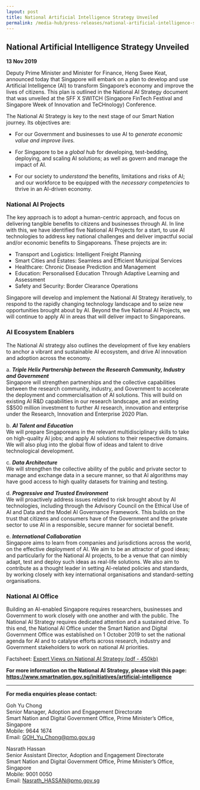 ```yaml
---
layout: post
title: National Artificial Intelligence Strategy Unveiled
permalink: /media-hub/press-releases/national-artificial-intelligence-strategy-unveiled
---
```

## National Artificial Intelligence Strategy Unveiled

**13 Nov 2019**

Deputy Prime Minister and Minister for Finance, Heng Swee Keat, announced today that Singapore will embark on a plan to develop and use Artificial Intelligence (AI) to transform Singapore’s economy and improve the lives of citizens. This plan is outlined in the National AI Strategy document that was unveiled at the SFF X SWITCH (Singapore FinTech Festival and Singapore Week of Innovation and TeCHnology) Conference.

The National AI Strategy is key to the next stage of our Smart Nation journey. Its objectives are:

  * For our Government and businesses to use AI to _generate economic value and improve lives._  
  
  * For Singapore to be a _global hub_ for developing, test-bedding, deploying, and scaling AI solutions; as well as govern and manage the impact of AI.  
  
  * For our society to _understand_ the benefits, limitations and risks of AI; and our workforce to be equipped with the _necessary competencies_ to thrive in an AI-driven economy.

### National AI Projects 

The key approach is to adopt a human-centric approach, and focus on delivering tangible benefits to citizens and businesses through AI. In line with this, we have identified five National AI Projects for a start, to use AI technologies to address key national challenges and deliver impactful social and/or economic benefits to Singaporeans. These projects are in:

  * Transport and Logistics: Intelligent Freight Planning
  * Smart Cities and Estates: Seamless and Efficient Municipal Services
  * Healthcare: Chronic Disease Prediction and Management
  * Education: Personalised Education Through Adaptive Learning and Assessment
  * Safety and Security: Border Clearance Operations

Singapore will develop and implement the National AI Strategy iteratively, to respond to the rapidly changing technology landscape and to seize new opportunities brought about by AI. Beyond the five National AI Projects, we will continue to apply AI in areas that will deliver impact to Singaporeans.

### AI Ecosystem Enablers

The National AI strategy also outlines the development of five key enablers to anchor a vibrant and sustainable AI ecosystem, and drive AI innovation and adoption across the economy.

  a. _**Triple Helix Partnership between the Research Community, Industry and Government**_<br>
  Singapore will strengthen partnerships and the collective capabilities between the research community, industry, and Government to accelerate the deployment and commercialisation of AI solutions. This will build on existing AI R&D capabilities in our research landscape, and an existing S$500 million investment to further AI research, innovation and enterprise under the Research, Innovation and Enterprise 2020 Plan.
    
  b. _**AI Talent and Education**_<br>
  We will prepare Singaporeans in the relevant multidisciplinary skills to take on high-quality AI jobs; and apply AI solutions to their respective domains. We will also plug into the global flow of ideas and talent to drive technological development.
    
  c. _**Data Architecture**_<br>
  We will strengthen the collective ability of the public and private sector to manage and exchange data in a secure manner, so that AI algorithms may have good access to high quality datasets for training and testing.
    
  d. _**Progressive and Trusted Environment**_<br>
  We will proactively address issues related to risk brought about by AI technologies, including through the Advisory Council on the Ethical Use of AI and Data and the Model AI Governance Framework. This builds on the trust that citizens and consumers have of the Government and the private sector to use AI in a responsible, secure manner for societal benefit.
    
  e. _**International Collaboration**_<br>
  Singapore aims to learn from companies and jurisdictions across the world, on the effective deployment of AI. We aim to be an attractor of good ideas; and particularly for the National AI projects, to be a venue that can nimbly adapt, test and deploy such ideas as real-life solutions. We also aim to contribute as a thought leader in setting AI-related policies and standards, by working closely with key international organisations and standard-setting organisations.

### National AI Office

Building an AI-enabled Singapore requires researchers, businesses and Government to work closely with one another and with the public. The National AI Strategy requires dedicated attention and a sustained drive. To this end, the National AI Office under the Smart Nation and Digital Government Office  was established on 1 October 2019 to set the national agenda for AI and to catalyse efforts across research, industry and Government stakeholders to work on national AI priorities.

Factsheet: [Expert Views on National AI Strategy (pdf - 450kb)](/files/press-releases/2019/expert-views-on-national-ai-strategy.pdf)

**For more information on the National AI Strategy, please visit this page: https://www.smartnation.gov.sg/initiatives/artificial-intelligence**

---

**For media enquiries please contact:**

Goh Yu Chong<br>
Senior Manager, Adoption and Engagement Directorate<br>
Smart Nation and Digital Government Office, Prime Minister’s Office, Singapore<br>
Mobile: 9644 1674<br>
Email: [GOH_Yu_Chong@pmo.gov.sg](mailto:GOH_Yu_Chong@pmo.gov.sg)

Nasrath Hassan<br>
Senior Assistant Director, Adoption and Engagement Directorate<br>
Smart Nation and Digital Government Office, Prime Minister’s Office, Singapore<br>
Mobile: 9001 0050<br>
Email: [Nasrath_HASSAN@pmo.gov.sg](mailto:Nasrath_HASSAN@pmo.gov.sg)